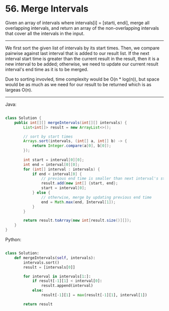 # 56. Merge Intervals

Given an array of intervals where intervals[i] = [starti, endi], merge all
overlapping intervals, and return an array of the non-overlapping intervals
that cover all the intervals in the input.

---

We first sort the given list of intervals by its start times. Then, we compare
pairwise against last interval that is added to our result list. If the next
interval start time is greater than the current result in the result, then it
is a new interval to be added; otherwise, we need to update our current result
interval's end time as it is to be merged.

Due to sorting invovled, time complexity would be O(n * log(n)), but space
would be as much as we need for our result to be returned which is as largeas
O(n).

---

Java:

```java

class Solution {
    public int[][] mergeIntervals(int[][] intervals) {
        List<int[]> result = new ArrayList<>();

        // sort by start times
        Arrays.sort(intervals, (int[] a, int[] b) -> {
            return Integer.compare(a[0], b[0]);
        });
        
        int start = interval[0][0];
        int end = interval[0][0];
        for (int[] interval : intervals) {
            if end < interval[0] {
                // previous end time is smaller than next interval's start
                result.add(new int[] {start, end};
                start = interval[0];
            } else {
                // otherwise, merge by updating previous end time
                end = Math.max(end, Interval[1]); 
            }
        }

        return result.toArray(new int[result.size()][]);
    }
}

```

Python:

```python

class Solution:
    def mergeIntervals(self, intervals):
        intervals.sort()
        result = [intervals[0]]

        for interval in intervals[1:]:
            if result[-1][1] < interval[0]:
                result.append(interval)
            else:
                result[-1][1] = max(result[-1][1], interval[1])

        return result
```
